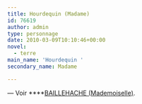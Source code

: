 ```yaml
---
title: Hourdequin (Madame)
id: 76619
author: admin
type: personnage
date: 2010-03-09T10:10:46+00:00
novel:
  - terre
main_name: 'Hourdequin '
secondary_name: Madame

---
```

— Voir ****<a href="/personnage/BAILLEHACHE-mademoiselle/" target="_self">BAILLEHACHE (Mademoiselle)</a>.